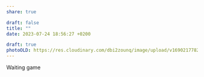 ```yaml
---
share: true

draft: false
title: ""
date: 2023-07-24 18:56:27 +0200

draft: true
photoOLD: https://res.cloudinary.com/dbi2zounq/image/upload/v1690217782/rtwvx4mbys3xytgeef2j.jpg
---
```


Waiting game
